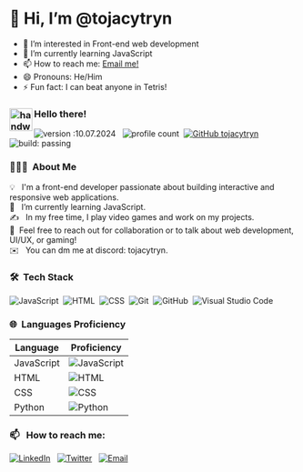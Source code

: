 # 👋 Hi, I’m @tojacytryn
- 👀 I’m interested in Front-end web development
- 🌱 I’m currently learning JavaScript
- 📫 How to reach me: [Email me!](mailto:tojacytryn@example.com)
- 😄 Pronouns: He/Him
- ⚡ Fun fact: I can beat anyone in Tetris!

### <img alt="handwavegif" src="https://user-images.githubusercontent.com/39513876/112366216-8cfe7400-8cfe-11eb-8116-7d3dbae20e97.gif" width='40' align="left"/> Hello there!
![version :10.07.2024](https://img.shields.io/badge/version-10.07.2024-informational) &nbsp;
![profile count](https://komarev.com/ghpvc/?username=tojacytryn)&nbsp;
[![GitHub tojacytryn](https://img.shields.io/github/followers/tojacytryn?label=follow&style=social)](https://github.com/tojacytryn)&nbsp;
![build: passing](https://img.shields.io/badge/build-passing-success)

### 👨🏻‍💻 &nbsp;About Me

💡 &nbsp; I'm a front-end developer passionate about building interactive and responsive web applications. \
🌱 &nbsp; I’m currently learning JavaScript. \
✍️ &nbsp; In my free time, I play video games and work on my projects.\
💬 &nbsp;Feel free to reach out for collaboration or to talk about web development, UI/UX, or gaming!\
✉️ &nbsp; You can dm me at discord: tojacytryn.

### 🛠 &nbsp;Tech Stack

![JavaScript](https://img.shields.io/badge/-JavaScript-05122A?style=flat&logo=javascript)&nbsp;
![HTML](https://img.shields.io/badge/-HTML-05122A?style=flat&logo=HTML5)&nbsp;
![CSS](https://img.shields.io/badge/-CSS-05122A?style=flat&logo=CSS3&logoColor=1572B6)&nbsp;
![Git](https://img.shields.io/badge/-Git-05122A?style=flat&logo=git)&nbsp;
![GitHub](https://img.shields.io/badge/-GitHub-05122A?style=flat&logo=github)&nbsp;
![Visual Studio Code](https://img.shields.io/badge/-Visual%20Studio%20Code-05122A?style=flat&logo=visual-studio-code&logoColor=007ACC)&nbsp;

### 🌐 &nbsp;Languages Proficiency

| Language       | Proficiency |
|----------------|-------------|
| JavaScript     | ![JavaScript](https://img.shields.io/badge/60%25-yellow) |
| HTML           | ![HTML](https://img.shields.io/badge/80%25-green) |
| CSS            | ![CSS](https://img.shields.io/badge/70%25-blue) |
| Python         | ![Python](https://img.shields.io/badge/40%25-red) |

### 📫 &nbsp; How to reach me:
[![LinkedIn](https://img.shields.io/badge/-LinkedIn-05122A?style=flat&logo=linkedin)](https://www.linkedin.com/in/tojacytryn/) &nbsp;
[![Twitter](https://img.shields.io/badge/-Twitter-05122A?style=flat&logo=twitter)](https://twitter.com/tojacytryn) &nbsp;
[![Email](https://img.shields.io/badge/Email-05122A?style=flat&logo=gmail)](mailto:tojacytryn@example.com)


